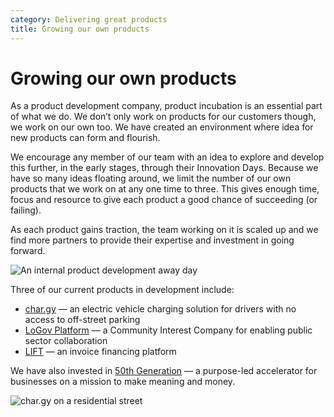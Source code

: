 ```yaml
---
category: Delivering great products
title: Growing our own products
---
```


# Growing our own products

As a product development company, product incubation is an essential part of what we do. We don’t only work on products for our customers though, we work on our own too. We have created an environment where idea for new products can form and flourish.

We encourage any member of our team with an idea to explore and develop this further, in the
early stages, through their Innovation Days. Because we have so many ideas floating around,
we limit the number of our own products that we work on at any one time to three.
This gives enough time, focus and resource to give each product a good chance
of succeeding (or failing).

As each product gains traction, the team working on it is scaled up and we find more
partners to provide their expertise and investment in going forward.

![An internal product development away day](https://s3-eu-west-1.amazonaws.com/unboxed-web-image-uploader/14774bcc3fc9bfc97671206cd4150c0f.png)

Three of our current products in development include:

* [char.gy](http://char.gy/) — an electric vehicle charging solution for drivers with no access to off-street parking
* [LoGov Platform](http://logovplatform.co.uk/) — a Community Interest Company for enabling public sector collaboration
* [LIFT](http://lift.money/) — an invoice financing platform

We have also invested in [50th Generation](https://www.50thgeneration.org/) — a purpose-led accelerator for businesses on a mission to make meaning and money.

![char.gy on a residential street](https://s3-eu-west-1.amazonaws.com/unboxed-web-image-uploader/377a327855e02d2166f6e804b5b78bc5.jpg)
